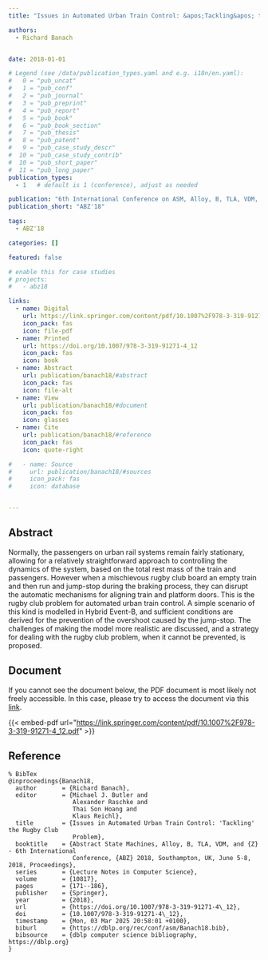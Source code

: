 ```yaml
---
title: "Issues in Automated Urban Train Control: &apos;Tackling&apos; the Rugby Club Problem"

authors:
  - Richard Banach


date: 2018-01-01

# Legend (see /data/publication_types.yaml and e.g. i18n/en.yaml): 
#   0 = "pub_uncat"
#   1 = "pub_conf"
#   2 = "pub_journal"
#   3 = "pub_preprint"
#   4 = "pub_report"
#   5 = "pub_book"
#   6 = "pub_book_section"
#   7 = "pub_thesis"
#   8 = "pub_patent"
#   9 = "pub_case_study_descr"
#  10 = "pub_case_study_contrib"
#  10 = "pub_short_paper"
#  11 = "pub_long_paper"
publication_types:
  - 1   # default is 1 (conference), adjust as needed

publication: "6th International Conference on ASM, Alloy, B, TLA, VDM, and Z (ABZ'18)"
publication_short: "ABZ'18"

tags:
  - ABZ'18

categories: []

featured: false

# enable this for case studies
# projects:
#   - abz18

links:
  - name: Digital
    url: https://link.springer.com/content/pdf/10.1007%2F978-3-319-91271-4_12.pdf
    icon_pack: fas
    icon: file-pdf
  - name: Printed
    url: https://doi.org/10.1007/978-3-319-91271-4_12
    icon_pack: fas
    icon: book
  - name: Abstract
    url: publication/banach18/#abstract
    icon_pack: fas
    icon: file-alt
  - name: View
    url: publication/banach18/#document
    icon_pack: fas
    icon: glasses
  - name: Cite
    url: publication/banach18/#reference
    icon_pack: fas
    icon: quote-right

#   - name: Source
#     url: publication/banach18/#sources
#     icon_pack: fas
#     icon: database


---
```


## Abstract

Normally, the passengers on urban rail systems remain fairly stationary, allowing for a relatively straightforward approach to controlling the dynamics of the system, based on the total rest mass of the train and passengers. However when a mischievous rugby club board an empty train and then run and jump-stop during the braking process, they can disrupt the automatic mechanisms for aligning train and platform doors. This is the rugby club problem for automated urban train control. A simple scenario of this kind is modelled in Hybrid Event-B, and sufficient conditions are derived for the prevention of the overshoot caused by the jump-stop. The challenges of making the model more realistic are discussed, and a strategy for dealing with the rugby club problem, when it cannot be prevented, is proposed.

## Document

If you cannot see the document below, the PDF document is most likely not freely accessible. In this case, please try to access the document via this <a href="https://link.springer.com/content/pdf/10.1007%2F978-3-319-91271-4_12.pdf">link</a>.

{{< embed-pdf url="https://link.springer.com/content/pdf/10.1007%2F978-3-319-91271-4_12.pdf" >}}

## Reference

```
% BibTex
@inproceedings{Banach18,
  author       = {Richard Banach},
  editor       = {Michael J. Butler and
                  Alexander Raschke and
                  Thai Son Hoang and
                  Klaus Reichl},
  title        = {Issues in Automated Urban Train Control: 'Tackling' the Rugby Club
                  Problem},
  booktitle    = {Abstract State Machines, Alloy, B, TLA, VDM, and {Z} - 6th International
                  Conference, {ABZ} 2018, Southampton, UK, June 5-8, 2018, Proceedings},
  series       = {Lecture Notes in Computer Science},
  volume       = {10817},
  pages        = {171--186},
  publisher    = {Springer},
  year         = {2018},
  url          = {https://doi.org/10.1007/978-3-319-91271-4\_12},
  doi          = {10.1007/978-3-319-91271-4\_12},
  timestamp    = {Mon, 03 Mar 2025 20:58:01 +0100},
  biburl       = {https://dblp.org/rec/conf/asm/Banach18.bib},
  bibsource    = {dblp computer science bibliography, https://dblp.org}
}


```

<!-- # add information for case study papers (if available)
## Sources

- **Used formal method:**
  [ASM](/method/asm)
- **Resources and tools:**
  Asmeta

For more information, please contact the <a href ="mailto:silvia.bonfanti@unibg.it;arcaini@nii.ac.jp;angelo.gargantini@unibg.it;scandurra@unibg.it;elvinia.riccobene@unimi.it">authors</a>-->

